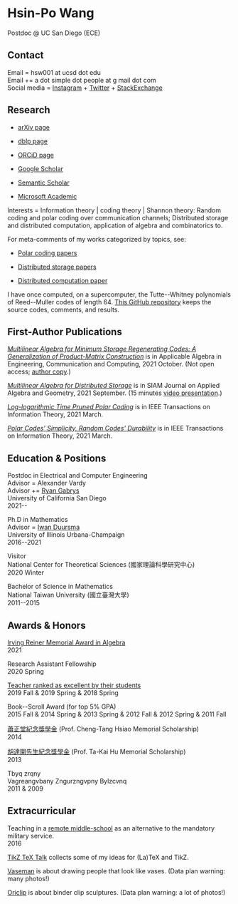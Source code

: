 
# Hsin-Po Wang

Postdoc @ UC San Diego (ECE)

## Contact

Email = hsw001 at ucsd dot edu  
Email += a dot simple dot people at g mail dot com  
Social media =
[Instagram](https://www.instagram.com/xymbol.1/) +
[Twitter](https://twitter.com/Xymbol_1) +
[StackExchange](https://stackexchange.com/users/4418253/symbol-1)

## Research

* [arXiv page](https://arxiv.org/a/wang_h_8.html)

* [dblp page](https://dblp.org/pid/75/329-1.html)

* [ORCiD page](https://orcid.org/0000-0003-2574-1510)

* [Google Scholar](https://scholar.google.com/citations?user=tJ8-ChgAAAAJ)

* [Semantic Scholar](https://www.semanticscholar.org/author/Hsin-Po-Wang/3003115)

* [Microsoft Academic](https://academic.microsoft.com/profile/g141337f-e259-4116-9954-g46j0ef17e2h/Symbol/)

Interests =
Information theory | coding theory | Shannon theory:
Random coding and polar coding over communication channels;
Distributed storage and distributed computation,
application of algebra and combinatorics to.

For meta-comments of my works categorized by topics, see:

* [Polar coding papers](/paper/polar)

* [Distributed storage papers](/paper/storage)

* [Distributed computation paper](/paper/compute)

I have once computed, on a supercomputer,
the Tutte--Whitney polynomials of Reed--Muller codes of length 64.
[This GitHub repository](https://github.com/Symbol1/BlueWaters-RM64)
keeps the source codes, comments, and results.

## First-Author Publications

[*Multilinear Algebra for Minimum Storage Regenerating Codes: A Generalization of Product-Matrix Construction*](https://doi.org/10.1007/s00200-021-00526-3)
is in Applicable Algebra in Engineering, Communication and Computing, 2021 October.
(Not open access; [author copy](https://rdcu.be/cyJs2).)

[*Multilinear Algebra for Distributed Storage*](https://doi.org/10.1137/20M1346742)
is in SIAM Journal on Applied Algebra and Geometry, 2021 September.
(15 minutes [video presentation](https://www.youtube.com/watch?v=BC8rGig-QoM).)

[*Log-logarithmic Time Pruned Polar Coding*](https://doi.org/10.1109/TIT.2020.3041523)
is in IEEE Transactions on Information Theory, 2021 March.

[*Polar Codes' Simplicity, Random Codes' Durability*](https://doi.org/10.1109/TIT.2020.3041570)
is in IEEE Transactions on Information Theory, 2021 March.

## Education & Positions

Postdoc in Electrical and Computer Engineering  
Advisor = Alexander Vardy  
Advisor += [Ryan Gabrys](https://sites.google.com/view/ryangabrys/home)  
University of California San Diego  
2021--

Ph.D in Mathematics  
Advisor = [Iwan Duursma](https://faculty.math.illinois.edu/~duursma/)  
University of Illinois Urbana-Champaign  
2016--2021

Visitor  
National Center for Theoretical Sciences (國家理論科學研究中心)  
2020 Winter

Bachelor of Science in Mathematics  
National Taiwan University (國立臺灣大學)  
2011--2015

## Awards & Honors

[Irving Reiner Memorial Award in Algebra](https://math.illinois.edu/academics/graduate-program/funding/graduate-awards-and-fellowships/irving-reiner-memorial-award-and)  
2021

Research Assistant Fellowship  
2020 Spring

[Teacher ranked as excellent by their students](https://go.illinois.edu/lotrae)  
2019 Fall & 2019 Spring & 2018 Spring

Book--Scroll Award (for top 5% GPA)  
2015 Fall & 2014 Spring & 2013 Spring & 2012 Fall & 2012 Spring & 2011 Fall

[蕭正堂紀念獎學金](http://140.112.51.185/scholarship/%E5%88%86%E9%A0%81/index%208.html)
(Prof. Cheng-Tang Hsiao Memorial Scholarship)  
2014

[胡達開先生紀念獎學金](http://140.112.51.185/scholarship/%E5%88%86%E9%A0%81/index%201.html)
(Prof. Ta-Kai Hu Memorial Scholarship)  
2013

Tbyq zrqny  
Vagreangvbany Zngurzngvpny Bylzcvnq  
2011 & 2009

## Extracurricular

Teaching in a [remote middle-school](https://goo.gl/maps/1BeM2h7fhFbhWBsm8)
as an alternative to the mandatory military service.  
2016

[TikZ TeX Talk](/ttt) collects some of my ideas for (La)TeX and TikZ.

[Vaseman](/vaseman) is about drawing people that look like vases.
(Data plan warning: many photos!)

[Oriclip](/oriclip) is about binder clip sculptures.
(Data plan warning: a lot of photos!)
